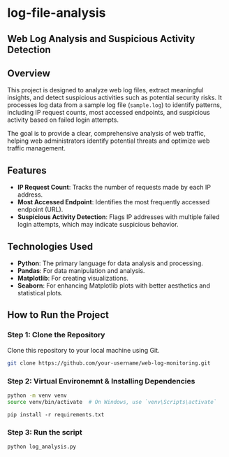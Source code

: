 # log-file-analysis
## Web Log Analysis and Suspicious Activity Detection

## Overview
This project is designed to analyze web log files, extract meaningful insights, and detect suspicious activities such as potential security risks. It processes log data from a sample log file (`sample.log`) to identify patterns, including IP request counts, most accessed endpoints, and suspicious activity based on failed login attempts. 

The goal is to provide a clear, comprehensive analysis of web traffic, helping web administrators identify potential threats and optimize web traffic management.

## Features
- **IP Request Count**: Tracks the number of requests made by each IP address.
- **Most Accessed Endpoint**: Identifies the most frequently accessed endpoint (URL).
- **Suspicious Activity Detection**: Flags IP addresses with multiple failed login attempts, which may indicate suspicious behavior.

## Technologies Used
- **Python**: The primary language for data analysis and processing.
- **Pandas**: For data manipulation and analysis.
- **Matplotlib**: For creating visualizations.
- **Seaborn**: For enhancing Matplotlib plots with better aesthetics and statistical plots.

## How to Run the Project

### Step 1: Clone the Repository
Clone this repository to your local machine using Git.

```bash
git clone https://github.com/your-username/web-log-monitoring.git
```
### Step 2: Virtual Environemnt & Installing Dependencies
```bash
python -m venv venv
source venv/bin/activate  # On Windows, use `venv\Scripts\activate`
```
```
pip install -r requirements.txt
```

### Step 3: Run the script
```bash
python log_analysis.py
```
